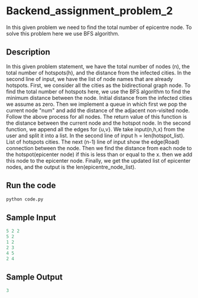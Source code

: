 # Backend_assignment_problem_2
In this given problem we need to find the total number of epicentre node. To solve this problem here we use BFS algorithm.

## Description
In this given problem statement, we have the total number of nodes (n), the total number of hotspots(h), and the distance from the infected cities.
In the second line of input, we have the list of node names that are already hotspots.
First, we consider all the cities as the bidirectional graph node.
To find the total number of hotspots here, we use the BFS algorithm to find the minimum distance between the node.
Initial distance from the infected cities we assume as zero.
Then we implement a queue in which first we pop the current node "num" and add the distance of the adjacent non-visited node.
Follow the above process for all nodes.
The return value of this function is the distance between the current node and the hotspot node.
In the second function, we append all the edges for {u,v}.
We take input(n,h,x) from the user and split it into a list. 
In the second line of input h = len(hotspot_list). List of hotspots cities.
The next (n-1) line of input show the edge(Road) connection between the node.
Then we find the distance from each node to the hotspot(epicenter node) if this is less than or equal to the x. then we add this node to the epicenter node.
Finally, we get the updated list of epicenter nodes, and the output is the len(epicentre_node_list).

## Run the code
```python
python code.py
```

## Sample Input
```python
5 2 2
5 2
1 2
2 3
4 5
2 4
```

## Sample Output
```python
3
```
